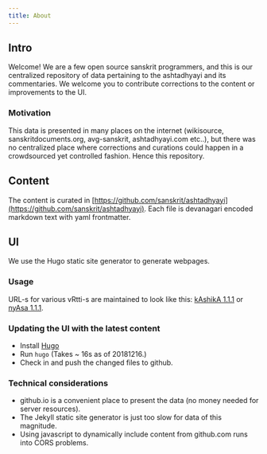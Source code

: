 ```yaml
---
title: About
---
```



## Intro

Welcome! We are a few open source sanskrit programmers, and this is our centralized repository of data pertaining to the ashtadhyayi and its commentaries. We welcome you to contribute corrections to the content or improvements to the UI.

### Motivation
This data is presented in many places on the internet (wikisource, sanskritdocuments.org, avg-sanskrit, ashtadhyayi.com etc..), but there was no centralized place where corrections and curations could happen in a crowdsourced yet controlled fashion. Hence this repository.

## Content
The content is curated in [https://github.com/sanskrit/ashtadhyayi](https://github.com/sanskrit/ashtadhyayi). Each file is devanagari encoded markdown text with yaml frontmatter.

## UI
We use the Hugo static site generator to generate webpages.

### Usage
URL-s for various vRtti-s are maintained to look like this: [kAshikA 1.1.1](../vritti/kashika/pada-1.1/1.1.1/) or [nyAsa 1.1.1](../vritti/nyasa/pada-1.1/1.1.1/).

### Updating the UI with the latest content
- Install [Hugo](gohugo.io)
- Run `hugo` (Takes ~ 16s as of 20181216.)
- Check in and push the changed files to github.

### Technical considerations
- github.io is a convenient place to present the data (no money needed for server resources).
- The Jekyll static site generator is just too slow for data of this magnitude.
- Using javascript to dynamically include content from github.com runs into CORS problems.
